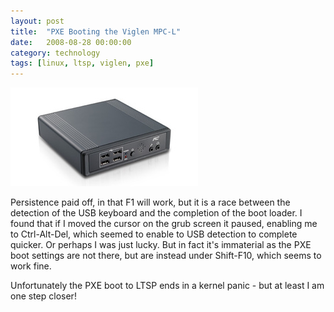 ```yaml
---
layout: post
title:  "PXE Booting the Viglen MPC-L"
date:   2008-08-28 00:00:00
category: technology
tags: [linux, ltsp, viglen, pxe] 
---
```


<img src="/assets/viglen-mpc-l.jpg" class="image-right" alt="The Viglen MPC-L">

Persistence paid off, in that F1 will work, but it is a race between the detection of the USB keyboard and the completion of the boot loader.  I found that if I moved the cursor on the grub screen it paused, enabling me to Ctrl-Alt-Del, which seemed to enable to USB detection to complete quicker.  Or perhaps I was just lucky.  But in fact it's immaterial as the PXE boot settings are not there, but are instead under Shift-F10, which seems to work fine.

<!--more-->

Unfortunately the PXE boot to LTSP ends in a kernel panic - but at least I am one step closer!
